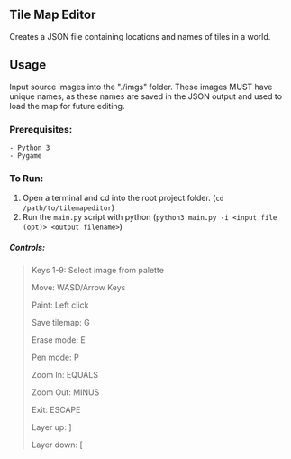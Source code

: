 Tile Map Editor
---
Creates a JSON file containing locations and names of tiles in a world.

Usage
---
Input source images into the "./imgs" folder. These images MUST have unique names, as these names are saved in the JSON output and used to load the map for future editing.

### Prerequisites: 
    - Python 3
    - Pygame
### To Run:
1. Open a terminal and cd into the root project folder. (`cd /path/to/tilemapeditor`)
2. Run the `main.py` script with python (`python3 main.py -i <input file (opt)> <output filename>`)

##### Controls:
> Keys 1-9: Select image from palette 
> 
> Move: WASD/Arrow Keys
> 
> Paint: Left click
> 
> Save tilemap: G
> 
> Erase mode: E
> 
> Pen mode: P
> 
> Zoom In: EQUALS
> 
> Zoom Out: MINUS
> 
> Exit: ESCAPE
> 
> Layer up: ]
> 
> Layer down: [
